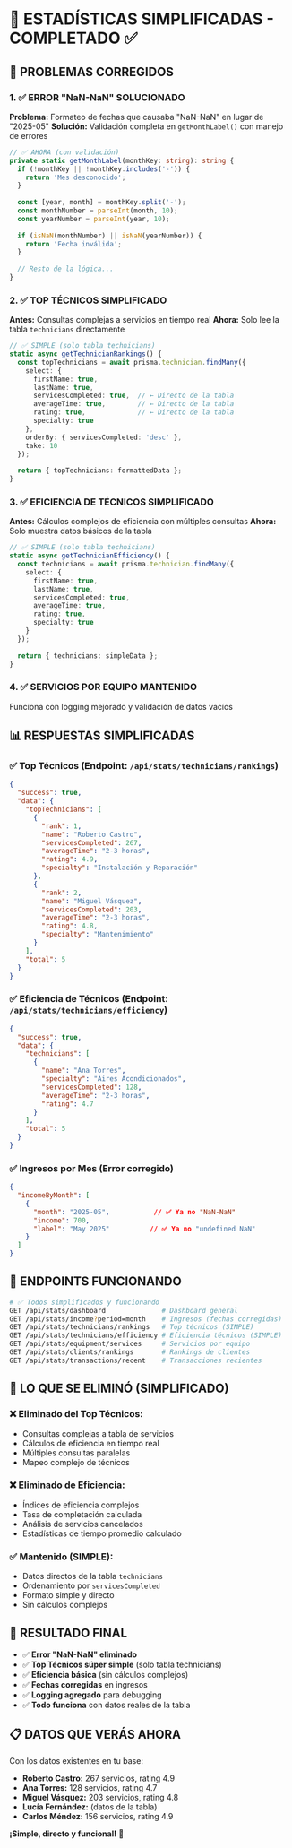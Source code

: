 # 🎯 ESTADÍSTICAS SIMPLIFICADAS - COMPLETADO ✅

## 🚨 **PROBLEMAS CORREGIDOS**

### 1. ✅ **ERROR "NaN-NaN" SOLUCIONADO**
**Problema:** Formateo de fechas que causaba "NaN-NaN" en lugar de "2025-05"
**Solución:** Validación completa en `getMonthLabel()` con manejo de errores

```typescript
// ✅ AHORA (con validación)
private static getMonthLabel(monthKey: string): string {
  if (!monthKey || !monthKey.includes('-')) {
    return 'Mes desconocido';
  }
  
  const [year, month] = monthKey.split('-');
  const monthNumber = parseInt(month, 10);
  const yearNumber = parseInt(year, 10);
  
  if (isNaN(monthNumber) || isNaN(yearNumber)) {
    return 'Fecha inválida';
  }
  
  // Resto de la lógica...
}
```

### 2. ✅ **TOP TÉCNICOS SIMPLIFICADO**
**Antes:** Consultas complejas a servicios en tiempo real
**Ahora:** Solo lee la tabla `technicians` directamente

```typescript
// ✅ SIMPLE (solo tabla technicians)
static async getTechnicianRankings() {
  const topTechnicians = await prisma.technician.findMany({
    select: {
      firstName: true,
      lastName: true,
      servicesCompleted: true,  // ← Directo de la tabla
      averageTime: true,        // ← Directo de la tabla
      rating: true,             // ← Directo de la tabla
      specialty: true
    },
    orderBy: { servicesCompleted: 'desc' },
    take: 10
  });
  
  return { topTechnicians: formattedData };
}
```

### 3. ✅ **EFICIENCIA DE TÉCNICOS SIMPLIFICADO**
**Antes:** Cálculos complejos de eficiencia con múltiples consultas
**Ahora:** Solo muestra datos básicos de la tabla

```typescript
// ✅ SIMPLE (solo tabla technicians)
static async getTechnicianEfficiency() {
  const technicians = await prisma.technician.findMany({
    select: {
      firstName: true,
      lastName: true,
      servicesCompleted: true,
      averageTime: true,
      rating: true,
      specialty: true
    }
  });
  
  return { technicians: simpleData };
}
```

### 4. ✅ **SERVICIOS POR EQUIPO MANTENIDO**
Funciona con logging mejorado y validación de datos vacíos

## 📊 **RESPUESTAS SIMPLIFICADAS**

### ✅ **Top Técnicos (Endpoint: `/api/stats/technicians/rankings`)**
```json
{
  "success": true,
  "data": {
    "topTechnicians": [
      {
        "rank": 1,
        "name": "Roberto Castro",
        "servicesCompleted": 267,
        "averageTime": "2-3 horas",
        "rating": 4.9,
        "specialty": "Instalación y Reparación"
      },
      {
        "rank": 2,
        "name": "Miguel Vásquez", 
        "servicesCompleted": 203,
        "averageTime": "2-3 horas",
        "rating": 4.8,
        "specialty": "Mantenimiento"
      }
    ],
    "total": 5
  }
}
```

### ✅ **Eficiencia de Técnicos (Endpoint: `/api/stats/technicians/efficiency`)**
```json
{
  "success": true,
  "data": {
    "technicians": [
      {
        "name": "Ana Torres",
        "specialty": "Aires Acondicionados",
        "servicesCompleted": 128,
        "averageTime": "2-3 horas",
        "rating": 4.7
      }
    ],
    "total": 5
  }
}
```

### ✅ **Ingresos por Mes (Error corregido)**
```json
{
  "incomeByMonth": [
    {
      "month": "2025-05",           // ✅ Ya no "NaN-NaN"
      "income": 700,
      "label": "May 2025"          // ✅ Ya no "undefined NaN"
    }
  ]
}
```

## 🚀 **ENDPOINTS FUNCIONANDO**

```bash
# ✅ Todos simplificados y funcionando
GET /api/stats/dashboard              # Dashboard general
GET /api/stats/income?period=month    # Ingresos (fechas corregidas)
GET /api/stats/technicians/rankings   # Top técnicos (SIMPLE)
GET /api/stats/technicians/efficiency # Eficiencia técnicos (SIMPLE)
GET /api/stats/equipment/services     # Servicios por equipo
GET /api/stats/clients/rankings       # Rankings de clientes
GET /api/stats/transactions/recent    # Transacciones recientes
```

## 🔧 **LO QUE SE ELIMINÓ (SIMPLIFICADO)**

### ❌ **Eliminado del Top Técnicos:**
- Consultas complejas a tabla de servicios
- Cálculos de eficiencia en tiempo real
- Múltiples consultas paralelas
- Mapeo complejo de técnicos

### ❌ **Eliminado de Eficiencia:**
- Índices de eficiencia complejos
- Tasa de completación calculada
- Análisis de servicios cancelados
- Estadísticas de tiempo promedio calculado

### ✅ **Mantenido (SIMPLE):**
- Datos directos de la tabla `technicians`
- Ordenamiento por `servicesCompleted`
- Formato simple y directo
- Sin cálculos complejos

## 🎉 **RESULTADO FINAL**

- ✅ **Error "NaN-NaN" eliminado**
- ✅ **Top Técnicos súper simple** (solo tabla technicians)
- ✅ **Eficiencia básica** (sin cálculos complejos)
- ✅ **Fechas corregidas** en ingresos
- ✅ **Logging agregado** para debugging
- ✅ **Todo funciona** con datos reales de la tabla

## 📋 **DATOS QUE VERÁS AHORA**

Con los datos existentes en tu base:
- **Roberto Castro:** 267 servicios, rating 4.9
- **Ana Torres:** 128 servicios, rating 4.7  
- **Miguel Vásquez:** 203 servicios, rating 4.8
- **Lucía Fernández:** (datos de la tabla)
- **Carlos Méndez:** 156 servicios, rating 4.9

**¡Simple, directo y funcional!** 🎯